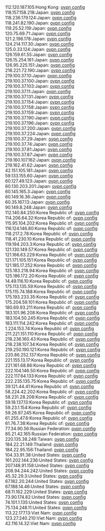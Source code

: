 112.120.187.105:Hong Kong: [ovpn config](vpn/112_120_187_105.ovpn)  
118.157.158.218:Japan: [ovpn config](vpn/118_157_158_218.ovpn)  
118.236.179.124:Japan: [ovpn config](vpn/118_236_179_124.ovpn)  
118.241.82.190:Japan: [ovpn config](vpn/118_241_82_190.ovpn)  
119.25.52.119:Japan: [ovpn config](vpn/119_25_52_119.ovpn)  
120.75.69.71:Japan: [ovpn config](vpn/120_75_69_71.ovpn)  
121.2.196.178:Japan: [ovpn config](vpn/121_2_196_178.ovpn)  
124.214.117.30:Japan: [ovpn config](vpn/124_214_117_30.ovpn)  
125.0.33.124:Japan: [ovpn config](vpn/125_0_33_124.ovpn)  
126.159.61.55:Japan: [ovpn config](vpn/126_159_61_55.ovpn)  
126.15.254.161:Japan: [ovpn config](vpn/126_15_254_161.ovpn)  
126.95.225.151:Japan: [ovpn config](vpn/126_95_225_151.ovpn)  
218.221.72.190:Japan: [ovpn config](vpn/218_221_72_190.ovpn)  
219.100.37.10:Japan: [ovpn config](vpn/219_100_37_10.ovpn)  
219.100.37.100:Japan: [ovpn config](vpn/219_100_37_100.ovpn)  
219.100.37.103:Japan: [ovpn config](vpn/219_100_37_103.ovpn)  
219.100.37.11:Japan: [ovpn config](vpn/219_100_37_11.ovpn)  
219.100.37.131:Japan: [ovpn config](vpn/219_100_37_131.ovpn)  
219.100.37.154:Japan: [ovpn config](vpn/219_100_37_154.ovpn)  
219.100.37.158:Japan: [ovpn config](vpn/219_100_37_158.ovpn)  
219.100.37.159:Japan: [ovpn config](vpn/219_100_37_159.ovpn)  
219.100.37.190:Japan: [ovpn config](vpn/219_100_37_190.ovpn)  
219.100.37.196:Japan: [ovpn config](vpn/219_100_37_196.ovpn)  
219.100.37.200:Japan: [ovpn config](vpn/219_100_37_200.ovpn)  
219.100.37.224:Japan: [ovpn config](vpn/219_100_37_224.ovpn)  
219.100.37.29:Japan: [ovpn config](vpn/219_100_37_29.ovpn)  
219.100.37.74:Japan: [ovpn config](vpn/219_100_37_74.ovpn)  
219.100.37.81:Japan: [ovpn config](vpn/219_100_37_81.ovpn)  
219.100.37.87:Japan: [ovpn config](vpn/219_100_37_87.ovpn)  
219.160.107.162:Japan: [ovpn config](vpn/219_160_107_162.ovpn)  
219.162.41.62:Japan: [ovpn config](vpn/219_162_41_62.ovpn)  
42.151.105.181:Japan: [ovpn config](vpn/42_151_105_181.ovpn)  
59.133.155.60:Japan: [ovpn config](vpn/59_133_155_60.ovpn)  
60.127.49.123:Japan: [ovpn config](vpn/60_127_49_123.ovpn)  
60.130.203.201:Japan: [ovpn config](vpn/60_130_203_201.ovpn)  
60.145.165.3:Japan: [ovpn config](vpn/60_145_165_3.ovpn)  
60.149.16.36:Japan: [ovpn config](vpn/60_149_16_36.ovpn)  
60.35.167.13:Japan: [ovpn config](vpn/60_35_167_13.ovpn)  
90.149.8.248:Japan: [ovpn config](vpn/90_149_8_248.ovpn)  
112.140.84.250:Korea Republic of: [ovpn config](vpn/112_140_84_250.ovpn)  
114.206.64.32:Korea Republic of: [ovpn config](vpn/114_206_64_32.ovpn)  
115.95.104.202:Korea Republic of: [ovpn config](vpn/115_95_104_202.ovpn)  
116.124.146.80:Korea Republic of: [ovpn config](vpn/116_124_146_80.ovpn)  
118.217.2.78:Korea Republic of: [ovpn config](vpn/118_217_2_78.ovpn)  
118.41.230.10:Korea Republic of: [ovpn config](vpn/118_41_230_10.ovpn)  
119.194.203.3:Korea Republic of: [ovpn config](vpn/119_194_203_3.ovpn)  
121.130.149.57:Korea Republic of: [ovpn config](vpn/121_130_149_57.ovpn)  
121.166.63.229:Korea Republic of: [ovpn config](vpn/121_166_63_229.ovpn)  
121.171.105.151:Korea Republic of: [ovpn config](vpn/121_171_105_151.ovpn)  
121.185.17.252:Korea Republic of: [ovpn config](vpn/121_185_17_252.ovpn)  
125.183.218.94:Korea Republic of: [ovpn config](vpn/125_183_218_94.ovpn)  
125.186.172.20:Korea Republic of: [ovpn config](vpn/125_186_172_20.ovpn)  
14.49.116.10:Korea Republic of: [ovpn config](vpn/14_49_116_10.ovpn)  
175.113.135.59:Korea Republic of: [ovpn config](vpn/175_113_135_59.ovpn)  
175.115.74.188:Korea Republic of: [ovpn config](vpn/175_115_74_188.ovpn)  
175.193.233.35:Korea Republic of: [ovpn config](vpn/175_193_233_35.ovpn)  
175.204.59.101:Korea Republic of: [ovpn config](vpn/175_204_59_101.ovpn)  
180.69.93.211:Korea Republic of: [ovpn config](vpn/180_69_93_211.ovpn)  
183.101.96.208:Korea Republic of: [ovpn config](vpn/183_101_96_208.ovpn)  
183.104.50.245:Korea Republic of: [ovpn config](vpn/183_104_50_245.ovpn)  
183.111.114.242:Korea Republic of: [ovpn config](vpn/183_111_114_242.ovpn)  
1.224.153.74:Korea Republic of: [ovpn config](vpn/1_224_153_74.ovpn)  
211.221.151.110:Korea Republic of: [ovpn config](vpn/211_221_151_110.ovpn)  
218.236.160.43:Korea Republic of: [ovpn config](vpn/218_236_160_43.ovpn)  
218.238.107.34:Korea Republic of: [ovpn config](vpn/218_238_107_34.ovpn)  
219.250.190.121:Korea Republic of: [ovpn config](vpn/219_250_190_121.ovpn)  
220.86.252.137:Korea Republic of: [ovpn config](vpn/220_86_252_137.ovpn)  
221.155.13.17:Korea Republic of: [ovpn config](vpn/221_155_13_17.ovpn)  
221.161.68.86:Korea Republic of: [ovpn config](vpn/221_161_68_86.ovpn)  
222.104.146.50:Korea Republic of: [ovpn config](vpn/222_104_146_50.ovpn)  
222.117.64.133:Korea Republic of: [ovpn config](vpn/222_117_64_133.ovpn)  
222.235.135.75:Korea Republic of: [ovpn config](vpn/222_235_135_75.ovpn)  
39.121.44.41:Korea Republic of: [ovpn config](vpn/39_121_44_41.ovpn)  
58.224.42.202:Korea Republic of: [ovpn config](vpn/58_224_42_202.ovpn)  
58.231.28.208:Korea Republic of: [ovpn config](vpn/58_231_28_208.ovpn)  
59.18.137.13:Korea Republic of: [ovpn config](vpn/59_18_137_13.ovpn)  
59.23.1.154:Korea Republic of: [ovpn config](vpn/59_23_1_154.ovpn)  
59.26.97.245:Korea Republic of: [ovpn config](vpn/59_26_97_245.ovpn)  
61.255.47.6:Korea Republic of: [ovpn config](vpn/61_255_47_6.ovpn)  
61.76.7.38:Korea Republic of: [ovpn config](vpn/61_76_7_38.ovpn)  
77.34.90.56:Russian Federation: [ovpn config](vpn/77_34_90_56.ovpn)  
85.21.42.165:Russian Federation: [ovpn config](vpn/85_21_42_165.ovpn)  
220.135.38.248:Taiwan: [ovpn config](vpn/220_135_38_248.ovpn)  
184.22.21.149:Thailand: [ovpn config](vpn/184_22_21_149.ovpn)  
184.22.95.156:Thailand: [ovpn config](vpn/184_22_95_156.ovpn)  
104.33.91.38:United States: [ovpn config](vpn/104_33_91_38.ovpn)  
161.202.144.236:United States: [ovpn config](vpn/161_202_144_236.ovpn)  
207.148.91.158:United States: [ovpn config](vpn/207_148_91_158.ovpn)  
208.94.244.242:United States: [ovpn config](vpn/208_94_244_242.ovpn)  
45.32.29.3:United States: [ovpn config](vpn/45_32_29_3.ovpn)  
67.182.20.244:United States: [ovpn config](vpn/67_182_20_244.ovpn)  
67.188.14.46:United States: [ovpn config](vpn/67_188_14_46.ovpn)  
68.11.162.229:United States: [ovpn config](vpn/68_11_162_229.ovpn)  
73.90.174.82:United States: [ovpn config](vpn/73_90_174_82.ovpn)  
74.101.1.135:United States: [ovpn config](vpn/74_101_1_135.ovpn)  
75.134.248.11:United States: [ovpn config](vpn/75_134_248_11.ovpn)  
113.22.177.13:Viet Nam: [ovpn config](vpn/113_22_177_13.ovpn)  
123.27.240.210:Viet Nam: [ovpn config](vpn/123_27_240_210.ovpn)  
42.116.14.32:Viet Nam: [ovpn config](vpn/42_116_14_32.ovpn)  
